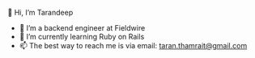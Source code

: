 👋 Hi, I’m Tarandeep
- 🌱 I’m a backend engineer at Fieldwire
- 💞️ I’m currently learning Ruby on Rails
- 📫 The best way to reach me is via email: taran.thamrait@gmail.com

<!---
tarandeept/tarandeept is a ✨ special ✨ repository because its `README.md` (this file) appears on your GitHub profile.
You can click the Preview link to take a look at your changes.
--->
